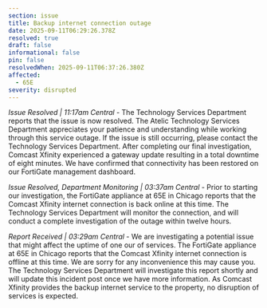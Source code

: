 ```yaml
---
section: issue
title: Backup internet connection outage
date: 2025-09-11T06:29:26.378Z
resolved: true
draft: false
informational: false
pin: false
resolvedWhen: 2025-09-11T06:37:26.380Z
affected:
  - 65E
severity: disrupted
---
```

*Issue Resolved | 11:17am Central* - The Technology Services Department reports that the issue is now resolved. The Atelic Technology Services Department appreciates your patience and understanding while working through this service outage. If the issue is still occurring, please contact the Technology Services Department. After completing our final investigation, Comcast Xfinity experienced a gateway update resulting in a total downtime of eight minutes. We have confirmed that connectivity has been restored on our FortiGate management dashboard.

*Issue Resolved, Department Monitoring | 03:37am Central* - Prior to starting our investigation, the FortiGate appliance at 65E in Chicago reports that the Comcast Xfinity internet connection is back online at this time. The Technology Services Department will monitor the connection, and will conduct a complete investigation of the outage within twelve hours.

*Report Received | 03:29am Central* - We are investigating a potential issue that might affect the uptime of one our of services. The FortiGate appliance at 65E in Chicago reports that the Comcast Xfinity internet connection is offline at this time. We are sorry for any inconvenience this may cause you. The Technology Services Department will investigate this report shortly and will update this incident post once we have more information. As Comcast Xfinity provides the backup internet service to the property, no disruption of services is expected.